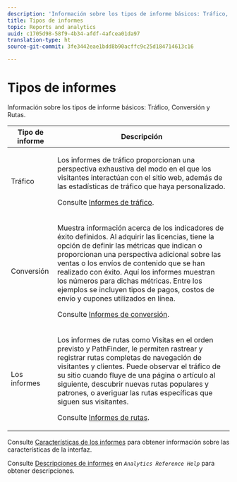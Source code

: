 ```yaml
---
description: 'Información sobre los tipos de informe básicos: Tráfico, Conversión y Rutas.'
title: Tipos de informes
topic: Reports and analytics
uuid: c1705d98-58f9-4b34-afdf-4afcea01da97
translation-type: ht
source-git-commit: 3fe3442eae1bdd8b90acffc9c25d184714613c16

---
```



# Tipos de informes

Información sobre los tipos de informe básicos: Tráfico, Conversión y Rutas.

<table id="table_C167C2A2EA4742E9B14DA4F90C6FCEE2"> 
 <thead> 
  <tr> 
   <th colname="col1" class="entry"> Tipo de informe </th> 
   <th colname="col2" class="entry"> Descripción </th> 
  </tr> 
 </thead>
 <tbody> 
  <tr> 
   <td colname="col1"> Tráfico </td> 
   <td colname="col2"> <p>Los informes de tráfico proporcionan una perspectiva exhaustiva del modo en el que los visitantes interactúan con el sitio web, además de las estadísticas de tráfico que haya personalizado. </p> <p>Consulte <a href="/help/analyze/ad-hoc-analysis/c-reports-traffic.md"  >Informes de tráfico</a>. </p> </td> 
  </tr> 
  <tr> 
   <td colname="col1"> Conversión </td> 
   <td colname="col2"> <p>Muestra información acerca de los indicadores de éxito definidos. Al adquirir las licencias, tiene la opción de definir las métricas que indican o proporcionan una perspectiva adicional sobre las ventas o los envíos de contenido que se han realizado con éxito. Aquí los informes muestran los números para dichas métricas. Entre los ejemplos se incluyen tipos de pagos, costos de envío y cupones utilizados en línea. </p> <p>Consulte <a href="https://docs.adobe.com/content/help/es-ES/analytics/components/variables/dimensions-reports/reports-conversion.html"  >Informes de conversión</a>. </p> </td> 
  </tr> 
  <tr> 
   <td colname="col1"> Los informes </td> 
   <td colname="col2"> <p>Los informes de rutas como Visitas en el orden previsto y PathFinder, le permiten rastrear y registrar rutas completas de navegación de visitantes y clientes. Puede observar el tráfico de su sitio cuando fluye de una página o artículo al siguiente, descubrir nuevas rutas populares y patrones, o averiguar las rutas específicas que siguen sus visitantes. </p> <p>Consulte <a href="https://docs.adobe.com/content/help/es-ES/analytics/components/variables/dimensions-reports/reports-paths.html"  >Informes de rutas</a>. </p> </td> 
  </tr> 
 </tbody> 
</table>

Consulte [Características de los informes](/help/analyze/reports-analytics/overview/report-overview.md) para obtener información sobre las características de la interfaz.

Consulte [Descripciones de informes](https://docs.adobe.com/content/help/es-ES/analytics/components/variables/c-variables.html) en *`Analytics Reference Help`* para obtener descripciones.
